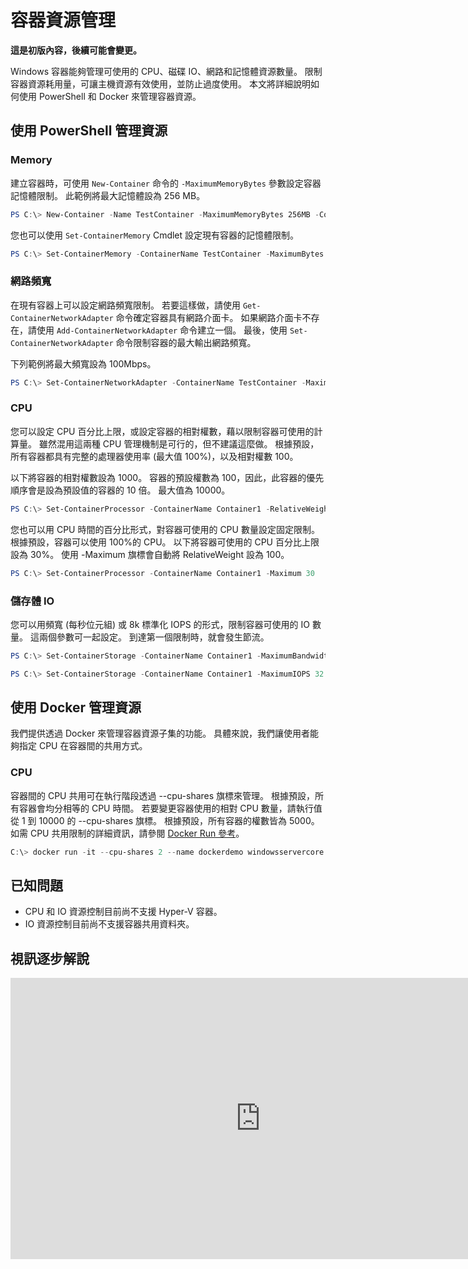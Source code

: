 



# 容器資源管理

**這是初版內容，後續可能會變更。**

Windows 容器能夠管理可使用的 CPU、磁碟 IO、網路和記憶體資源數量。 限制容器資源耗用量，可讓主機資源有效使用，並防止過度使用。 本文將詳細說明如何使用 PowerShell 和 Docker 來管理容器資源。

## 使用 PowerShell 管理資源

### Memory

建立容器時，可使用 `New-Container` 命令的 `-MaximumMemoryBytes` 參數設定容器記憶體限制。 此範例將最大記憶體設為 256 MB。

```powershell
PS C:\> New-Container -Name TestContainer -MaximumMemoryBytes 256MB -ContainerimageName WindowsServerCore
```
您也可以使用 `Set-ContainerMemory` Cmdlet 設定現有容器的記憶體限制。

```powershell
PS C:\> Set-ContainerMemory -ContainerName TestContainer -MaximumBytes 256mb
```

### 網路頻寬

在現有容器上可以設定網路頻寬限制。 若要這樣做，請使用 `Get-ContainerNetworkAdapter` 命令確定容器具有網路介面卡。 如果網路介面卡不存在，請使用 `Add-ContainerNetworkAdapter` 命令建立一個。 最後，使用 `Set-ContainerNetworkAdapter` 命令限制容器的最大輸出網路頻寬。

下列範例將最大頻寬設為 100Mbps。

```powershell
PS C:\> Set-ContainerNetworkAdapter -ContainerName TestContainer -MaximumBandwidth 100000000
```

### CPU

您可以設定 CPU 百分比上限，或設定容器的相對權數，藉以限制容器可使用的計算量。 雖然混用這兩種 CPU 管理機制是可行的，但不建議這麼做。 根據預設，所有容器都具有完整的處理器使用率 (最大值 100%)，以及相對權數 100。

以下將容器的相對權數設為 1000。 容器的預設權數為 100，因此，此容器的優先順序會是設為預設值的容器的 10 倍。 最大值為 10000。

```powershell
PS C:\> Set-ContainerProcessor -ContainerName Container1 -RelativeWeight 10000
```

您也可以用 CPU 時間的百分比形式，對容器可使用的 CPU 數量設定固定限制。 根據預設，容器可以使用 100%的 CPU。 以下將容器可使用的 CPU 百分比上限設為 30%。 使用 -Maximum 旗標會自動將 RelativeWeight 設為 100。

```powershell
PS C:\> Set-ContainerProcessor -ContainerName Container1 -Maximum 30
```

### 儲存體 IO

您可以用頻寬 (每秒位元組) 或 8k 標準化 IOPS 的形式，限制容器可使用的 IO 數量。 這兩個參數可一起設定。 到達第一個限制時，就會發生節流。

```powershell
PS C:\> Set-ContainerStorage -ContainerName Container1 -MaximumBandwidth 1000000
```
```powershell
PS C:\> Set-ContainerStorage -ContainerName Container1 -MaximumIOPS 32
```

## 使用 Docker 管理資源

我們提供透過 Docker 來管理容器資源子集的功能。 具體來說，我們讓使用者能夠指定 CPU 在容器間的共用方式。

### CPU

容器間的 CPU 共用可在執行階段透過 --cpu-shares 旗標來管理。 根據預設，所有容器會均分相等的 CPU 時間。 若要變更容器使用的相對 CPU 數量，請執行值從 1 到 10000 的 --cpu-shares 旗標。 根據預設，所有容器的權數皆為 5000。 如需 CPU 共用限制的詳細資訊，請參閱 [Docker Run 參考](https://docs.docker.com/engine/reference/run/#cpu-share-constraint)。

```powershell 
C:\> docker run -it --cpu-shares 2 --name dockerdemo windowsservercore cmd
```

## 已知問題

- CPU 和 IO 資源控制目前尚不支援 Hyper-V 容器。
- IO 資源控制目前尚不支援容器共用資料夾。

## 視訊逐步解說

<iframe src="https://channel9.msdn.com/Blogs/containers/Container-Fundamentals--Part-4-Resource-Management/player#ccLang=zh-tw" width="800" height="450"  allowFullScreen="true" frameBorder="0" scrolling="no"></iframe>







<!--HONumber=Feb16_HO4-->


